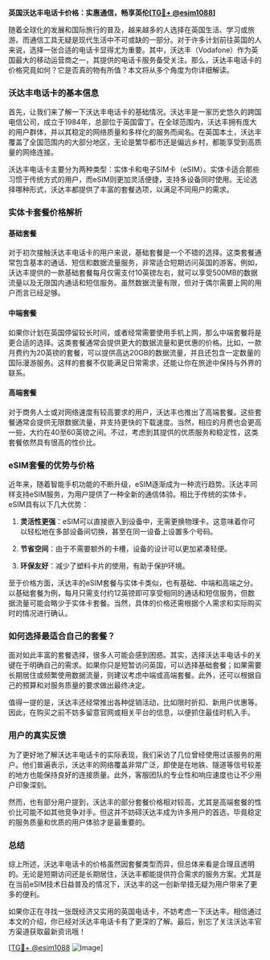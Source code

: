 **英国沃达丰电话卡价格：实惠通信，畅享英伦[[TG💪+ @esim1088](https://t.me/s/esim1088)]**

随着全球化的发展和国际旅行的普及，越来越多的人选择在英国生活、学习或旅游。而通信工具无疑是现代生活中不可或缺的一部分。对于许多计划前往英国的人来说，选择一张合适的电话卡显得尤为重要。其中，沃达丰（Vodafone）作为英国最大的移动运营商之一，其提供的电话卡服务备受关注。那么，沃达丰电话卡的价格究竟如何？它是否真的物有所值？本文将从多个角度为你详细解读。

### 沃达丰电话卡的基本信息

首先，让我们来了解一下沃达丰电话卡的基础情况。沃达丰是一家历史悠久的跨国电信公司，成立于1984年，总部位于英国雷丁。在全球范围内，沃达丰拥有庞大的用户群体，并以其稳定的网络质量和多样化的服务而闻名。在英国本土，沃达丰覆盖了全国范围内的大部分地区，无论是繁华都市还是偏远乡村，都能享受到高质量的网络连接。

沃达丰电话卡主要分为两种类型：实体卡和电子SIM卡（eSIM）。实体卡适合那些习惯于传统方式的用户，而eSIM则更加灵活便捷，支持多设备同时使用。无论选择哪种形式，沃达丰都提供了丰富的套餐选项，以满足不同用户的需求。

### 实体卡套餐价格解析

#### 基础套餐
对于初次接触沃达丰电话卡的用户来说，基础套餐是一个不错的选择。这类套餐通常包含基本的通话、短信和数据流量服务，非常适合短期访问英国的游客。例如，沃达丰提供的一款基础套餐每月仅需支付10英镑左右，就可以享受500MB的数据流量以及无限国内通话和短信服务。虽然数据流量有限，但对于偶尔需要上网的用户而言已经足够。

#### 中端套餐
如果你计划在英国停留较长时间，或者经常需要使用手机上网，那么中端套餐将是更合适的选择。这类套餐通常会提供更大的数据流量和更优惠的价格。比如，一款月费约为20英镑的套餐，可以提供高达20GB的数据流量，并且还包含一定数量的国际漫游服务。这样的套餐不仅能满足日常需求，还能让你在旅途中保持与外界的联系。

#### 高端套餐
对于商务人士或对网络速度有较高要求的用户，沃达丰也推出了高端套餐。这些套餐通常会提供无限数据流量，并支持更快的下载速度。当然，相应的月费也会更高一些，大约在40至60英镑之间。不过，考虑到其提供的优质服务和稳定性，这类套餐依然具有很高的性价比。

### eSIM套餐的优势与价格

近年来，随着智能手机功能的不断升级，eSIM逐渐成为一种流行趋势。沃达丰同样支持eSIM服务，为用户提供了一种全新的通信体验。相比于传统的实体卡，eSIM具有以下几大优势：

1. **灵活性更强**：eSIM可以直接嵌入到设备中，无需更换物理卡。这意味着你可以轻松地在多部设备间切换，甚至在同一设备上设置多个号码。
   
2. **节省空间**：由于不需要额外的卡槽，设备的设计可以更加紧凑轻便。
   
3. **环保友好**：减少了塑料卡片的使用，有助于保护环境。

至于价格方面，沃达丰的eSIM套餐与实体卡类似，也有基础、中端和高端之分。以基础套餐为例，每月只需支付约12英镑即可享受相同的通话和短信服务，但数据流量可能会略少于实体卡套餐。当然，具体的价格还需根据个人需求和实际购买时的情况进行确认。

### 如何选择最适合自己的套餐？

面对如此丰富的套餐选择，很多人可能会感到困惑。其实，选择沃达丰电话卡的关键在于明确自己的需求。如果你只是短暂访问英国，可以选择基础套餐；如果需要长期居住或频繁使用数据流量，则建议考虑中端或高端套餐。此外，还可以根据自己的预算和对服务质量的要求做出最终决定。

值得一提的是，沃达丰还经常推出各种促销活动，比如限时折扣、新用户优惠等。因此，在购买之前不妨多留意官网或相关平台的信息，以便抓住最佳时机入手。

### 用户的真实反馈

为了更好地了解沃达丰电话卡的实际表现，我们采访了几位曾经使用过该服务的用户。他们普遍表示，沃达丰的网络覆盖非常广泛，即使是在地铁、隧道等信号较差的地方也能保持良好的连接质量。此外，客服团队的专业性和响应速度也让不少用户印象深刻。

然而，也有部分用户提到，沃达丰的部分套餐价格相对较高，尤其是高端套餐的性价比可能不如其他竞争对手。但这并不妨碍沃达丰成为许多用户的首选，毕竟稳定的服务质量和优质的用户体验才是最重要的。

### 总结

综上所述，沃达丰电话卡的价格虽然因套餐类型而异，但总体来看是合理且透明的。无论是短期访问还是长期居住，沃达丰都能提供符合需求的服务方案。尤其是在当前eSIM技术日益普及的情况下，沃达丰的这一创新举措无疑为用户带来了更多的便利。

如果你正在寻找一张既经济又实用的英国电话卡，不妨考虑一下沃达丰。相信通过本文的介绍，你已经对沃达丰电话卡有了更深的了解。最后，别忘了关注沃达丰官方渠道获取最新资讯哦！

[[TG💪+ @esim1088](https://t.me/s/esim1088) ![Image](https://i.postimg.cc/4NQfJmqS/Snipaste-2025-05-13-00-14-12.png)]